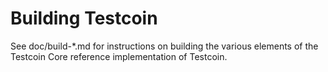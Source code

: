 Building Testcoin
================

See doc/build-*.md for instructions on building the various
elements of the Testcoin Core reference implementation of Testcoin.
